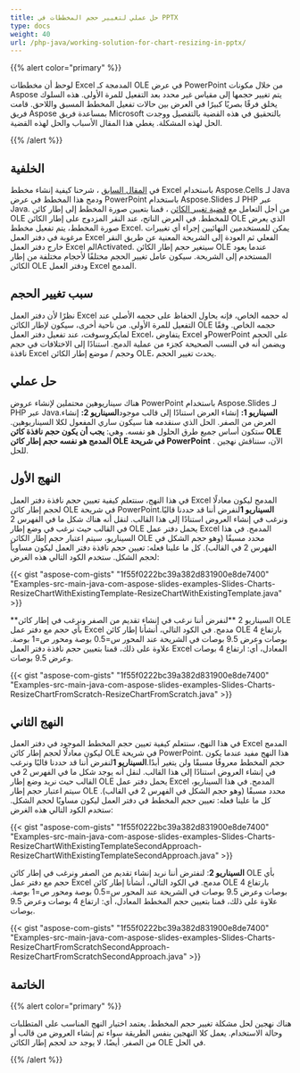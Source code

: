 ```yaml
---
title: حل عملي لتغيير حجم المخططات في PPTX
type: docs
weight: 40
url: /php-java/working-solution-for-chart-resizing-in-pptx/
---
```


{{% alert color="primary" %}} 

لوحظ أن مخططات Excel المدمجة كـ OLE في عرض PowerPoint من خلال مكونات Aspose يتم تغيير حجمها إلى مقياس غير محدد بعد التفعيل للمرة الأولى. هذه السلوك يخلق فرقًا بصريًا كبيرًا في العرض بين حالات تفعيل المخطط المسبق واللاحق. قامت فريق Aspose بمساعدة فريق Microsoft بالتحقيق في هذه القضية بالتفصيل ووجدت الحل لهذه المشكلة. يغطي هذا المقال الأسباب والحل لهذه القضية.

{{% /alert %}} 
## **الخلفية**
في [المقال السابق](/slides/php-java/creating-excel-chart-and-embedding-it-in-presentation-as-ole-object/) ، شرحنا كيفية إنشاء مخطط Excel باستخدام Aspose.Cells لـ Java ودمج هذا المخطط في عرض PowerPoint باستخدام Aspose.Slides لـ PHP عبر Java. من أجل التعامل مع [قضية تغيير الكائن](/slides/php-java/updating-ole-objects-automatically-using-ms-powerpoint-add-in/) ، قمنا بتعيين صورة المخطط إلى إطار كائن OLE للمخطط. في العرض الناتج، عند النقر المزدوج على إطار الكائن OLE الذي يعرض صورة المخطط، يتم تفعيل مخطط Excel. يمكن للمستخدمين النهائيين إجراء أي تغييرات مرغوبة في دفتر العمل Excel الفعلي ثم العودة إلى الشريحة المعنية عن طريق النقر خارج دفتر العمل Excel المActivated. سيتغير حجم إطار الكائن OLE عندما يعود المستخدم إلى الشريحة. سيكون عامل تغيير الحجم مختلفًا لأحجام مختلفة من إطار الكائن OLE ودفتر العمل Excel المدمج.
## **سبب تغيير الحجم**
نظرًا لأن دفتر العمل Excel له حجمه الخاص، فإنه يحاول الحفاظ على حجمه الأصلي عند التفعيل للمرة الأولى. من ناحية أخرى، سيكون لإطار الكائن OLE حجمه الخاص. وفقًا لمايكروسوفت، عند تفعيل دفتر العمل Excel، يتفاوض Excel وPowerPoint على الحجم ويضمن أنه في النسب الصحيحة كجزء من عملية الدمج. استنادًا إلى الاختلافات في حجم نافذة Excel وحجم / موضع إطار الكائن OLE، يحدث تغيير الحجم.
## **حل عملي**
هناك سيناريوهين محتملين لإنشاء عروض PowerPoint باستخدام Aspose.Slides لـ PHP عبر Java.**السيناريو 1:** إنشاء العرض استنادًا إلى قالب موجود**السيناريو 2:** إنشاء العرض من الصفر. الحل الذي سنقدمه هنا سيكون ساري المفعول لكلا السيناريوهين. ستكون أساس جميع طرق الحلول هو نفسه. وهي: **يجب أن يكون حجم نافذة كائن OLE المدمج هو نفسه حجم إطار كائن OLE** **في شريحة PowerPoint** . الآن، سنناقش نهجين للحل.
## **النهج الأول**
في هذا النهج، سنتعلم كيفية تعيين حجم نافذة دفتر العمل Excel المدمج ليكون معادلًا لحجم إطار كائن OLE في شريحة PowerPoint.**السيناريو 1**لنفرض أننا قد حددنا قالبًا ونرغب في إنشاء العروض استنادًا إلى هذا القالب. لنقل أنه هناك شكل ما في الفهرس 2 في القالب حيث نرغب في وضع إطار OLE يحمل دفتر عمل Excel المدمج. في هذا السيناريو، سيتم اعتبار حجم إطار الكائن OLE محدد مسبقًا (وهو حجم الشكل في الفهرس 2 في القالب). كل ما علينا فعله: تعيين حجم نافذة دفتر العمل ليكون مساوياً لحجم الشكل. ستخدم الكود التالي هذه الغرض:

{{< gist "aspose-com-gists" "1f55f0222bc39a382d831900e8de7400" "Examples-src-main-java-com-aspose-slides-examples-Slides-Charts-ResizeChartWithExistingTemplate-ResizeChartWithExistingTemplate.java" >}}





**السيناريو 2
**لنفرض أننا نرغب في إنشاء تقديم من الصفر ونرغب في إطار كائن OLE بأي حجم مع دفتر عمل Excel مدمج. في الكود التالي، أنشأنا إطار كائن OLE بارتفاع 4 بوصات وعرض 9.5 بوصات في الشريحة عند المحور س=0.5 بوصة ومحور ص=1 بوصة. علاوة على ذلك، قمنا بتعيين حجم نافذة دفتر العمل Excel المعادل، أي: ارتفاع 4 بوصات وعرض 9.5 بوصات.

{{< gist "aspose-com-gists" "1f55f0222bc39a382d831900e8de7400" "Examples-src-main-java-com-aspose-slides-examples-Slides-Charts-ResizeChartFromScratch-ResizeChartFromScratch.java" >}}


## **النهج الثاني**
في هذا النهج، سنتعلم كيفية تعيين حجم المخطط الموجود في دفتر العمل Excel المدمج ليكون معادلًا لحجم إطار كائن OLE في شريحة PowerPoint. هذا النهج مفيد عندما يكون حجم المخطط معروفًا مسبقًا ولن يتغير أبدًا.**السيناريو 1**لنفرض أننا قد حددنا قالبًا ونرغب في إنشاء العروض استنادًا إلى هذا القالب. لنقل أنه يوجد شكل ما في الفهرس 2 في القالب حيث نريد وضع إطار OLE يحمل دفتر عمل Excel المدمج. في هذا السيناريو، سيتم اعتبار حجم إطار OLE محدد مسبقًا (وهو حجم الشكل في الفهرس 2 في القالب). كل ما علينا فعله: تعيين حجم المخطط في دفتر العمل ليكون مساويًا لحجم الشكل. ستخدم الكود التالي هذه الغرض:

{{< gist "aspose-com-gists" "1f55f0222bc39a382d831900e8de7400" "Examples-src-main-java-com-aspose-slides-examples-Slides-Charts-ResizeChartWithExistingTemplateSecondApproach-ResizeChartWithExistingTemplateSecondApproach.java" >}}

**السيناريو 2**: لنفترض أننا نريد إنشاء تقديم من الصفر ونرغب في إطار كائن OLE بأي حجم مع دفتر عمل Excel مدمج. في الكود التالي، أنشأنا إطار كائن OLE بارتفاع 4 بوصات وعرض 9.5 بوصات في الشريحة عند المحور س=0.5 بوصة ومحور ص=1 بوصة. علاوة على ذلك، قمنا بتعيين حجم المخطط المعادل، أي: ارتفاع 4 بوصات وعرض 9.5 بوصات.

{{< gist "aspose-com-gists" "1f55f0222bc39a382d831900e8de7400" "Examples-src-main-java-com-aspose-slides-examples-Slides-Charts-ResizeChartFromScratchSecondApproach-ResizeChartFromScratchSecondApproach.java" >}}
## **الخاتمة**
{{% alert color="primary" %}} 

هناك نهجين لحل مشكلة تغيير حجم المخطط. يعتمد اختيار النهج المناسب على المتطلبات وحالة الاستخدام. يعمل كلا النهجين بنفس الطريقة سواء تم إنشاء العروض من قالب أو من الصفر. أيضًا، لا يوجد حد لحجم إطار الكائن OLE في الحل.

{{% /alert %}}
